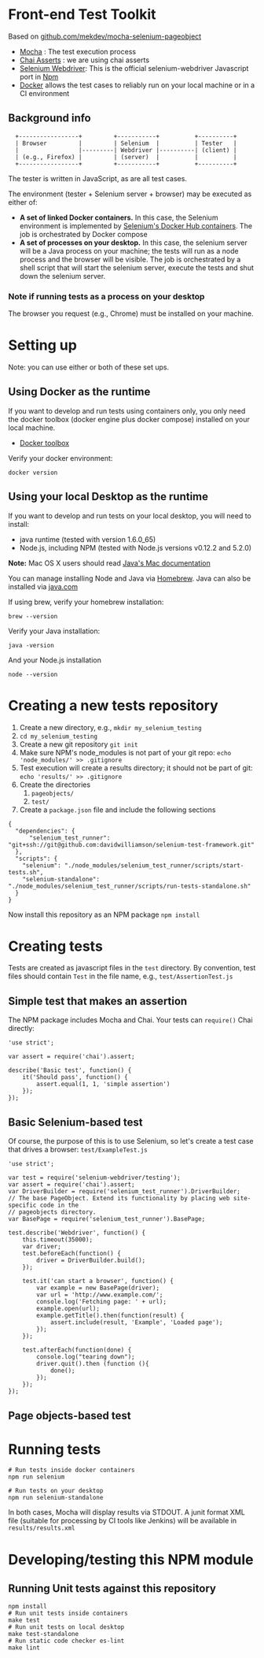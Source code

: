 # Front-end Test Toolkit

Based on [github.com/mekdev/mocha-selenium-pageobject](https://github.com/mekdev/mocha-selenium-pageobject)

- [Mocha](http://mochajs.org/) : The test execution process
- [Chai Asserts](http://chaijs.com/) : we are using chai asserts
- [Selenium Webdriver](https://code.google.com/p/selenium/wiki/WebDriverJs): This is the official
selenium-webdriver Javascript port in [Npm](https://www.npmjs.com/)
- [Docker](www.docker.com) allows the test cases to reliably run on your local machine or in a CI environment

## Background info

```
  +-----------------+         +-----------+          +----------+
  | Browser         |         | Selenium  |          | Tester   |
  |                 |---------| Webdriver |----------| (client) |
  | (e.g., Firefox) |         | (server)  |          |          |
  +-----------------+         +-----------+          +----------+
```
The tester is written in JavaScript, as are all test cases.

The environment (tester + Selenium server + browser) may be executed as either of:
- **A set of linked Docker containers.** In this case, the Selenium environment is implemented by
[Selenium's Docker Hub containers](https://hub.docker.com/u/selenium/). The job is orchestrated by Docker compose
- **A set of processes on your desktop.** In this case, the selenium server will be a Java process on your machine;
the tests will run as a node process and the browser will be visible. The job is orchestrated by a shell script
that will start the selenium server, execute the tests and shut down the selenium server.

### Note if running tests as a process on your desktop
The browser you request (e.g., Chrome) must be installed on your machine.

# Setting up
Note: you can use either or both of these set ups.

## Using Docker as the runtime
If you want to develop and run tests using containers only, you only need the docker toolbox
(docker engine plus docker compose) installed on your local machine.
- [Docker toolbox](https://www.docker.com/docker-toolbox)

Verify your docker environment:

`docker version`

## Using your local Desktop as the runtime

If you want to develop and run tests on your local desktop, you will need to install:
- java runtime (tested with version 1.6.0_65)
- Node.js, including NPM  (tested with Node.js versions v0.12.2 and 5.2.0)

**Note:** Mac OS X users should read [Java's Mac documentation](https://www.java.com/en/download/faq/java_mac.xml)

You can manage installing Node and Java via [Homebrew](http://brew.sh/).
Java can also be installed via [java.com](https://www.java.com/en/download/help/mac_install.xml)

If using brew, verify your homebrew installation:

`brew --version`

Verify your Java installation:

`java -version`

And your Node.js installation

`node --version`

# Creating a new tests repository
1. Create a new directory, e.g., `mkdir my_selenium_testing`
1. `cd my_selenium_testing`
1. Create a new git repository `git init`
1. Make sure NPM's node_modules is not part of your git repo: `echo 'node_modules/' >> .gitignore`
1. Test execution will create a results directory; it should not be part of git: `echo 'results/' >> .gitignore`
1. Create the directories
    1. `pageobjects/`
    1. `test/`
1. Create a `package.json` file and include the following sections
```
{
  "dependencies": {
      "selenium_test_runner": "git+ssh://git@github.com:davidwilliamson/selenium-test-framework.git"
  },
  "scripts": {
    "selenium": "./node_modules/selenium_test_runner/scripts/start-tests.sh",
    "selenium-standalone": "./node_modules/selenium_test_runner/scripts/run-tests-standalone.sh"
  }
}
```
Now install this repository as an NPM package
`npm install`

# Creating tests
Tests are created as javascript files in the `test` directory.
By convention, test files should contain `Test` in the file name, e.g., `test/AssertionTest.js`

## Simple test that makes an assertion
The NPM package includes Mocha and Chai. Your tests can `require()` Chai directly:
```
'use strict';

var assert = require('chai').assert;

describe('Basic test', function() {
    it('Should pass', function() {
        assert.equal(1, 1, 'simple assertion')
    });
});
```

## Basic Selenium-based test
Of course, the purpose of this is to use Selenium, so let's create a test case that drives a browser:
`test/ExampleTest.js`
```
'use strict';

var test = require('selenium-webdriver/testing');
var assert = require('chai').assert;
var DriverBuilder = require('selenium_test_runner').DriverBuilder;
// The base PageObject. Extend its functionality by placing web site-specific code in the
// pageobjects directory.
var BasePage = require('selenium_test_runner').BasePage;

test.describe('Webdriver', function() {
    this.timeout(35000);
    var driver;
    test.beforeEach(function() {
        driver = DriverBuilder.build();
    });

    test.it('can start a browser', function() {
        var example = new BasePage(driver);
        var url = 'http://www.example.com/';
        console.log('Fetching page: ' + url);
        example.open(url);
        example.getTitle().then(function(result) {
            assert.include(result, 'Example', 'Loaded page');
        });
    });

    test.afterEach(function(done) {
        console.log("tearing down");
        driver.quit().then (function (){
            done();
        });
    });
});
```
## Page objects-based test

# Running tests
```
# Run tests inside docker containers
npm run selenium
```
```
# Run tests on your desktop
npm run selenium-standalone
```
In both cases, Mocha will display results via STDOUT.
A junit format XML file (suitable for processing by CI tools like Jenkins) will be
available in `results/results.xml`

# Developing/testing this NPM module
## Running Unit tests against this repository
```
npm install
# Run unit tests inside containers
make test
# Run unit tests on local desktop
make test-standalone
# Run static code checker es-lint
make lint
```
